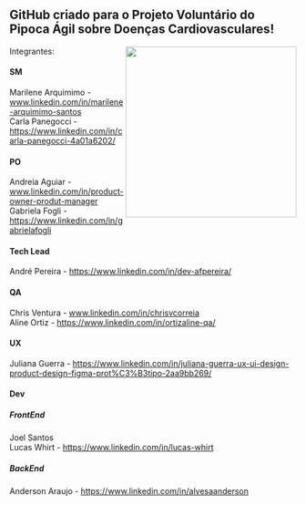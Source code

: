## GitHub criado para o Projeto Voluntário do Pipoca Ágil sobre Doenças Cardiovasculares!


<img align="right" src="https://github.com/Lusitanos2024/.github/assets/162798721/d863dde3-660d-4661-97be-20a6f005bef2" width="300" height="300" />  

Integrantes: 

#### SM

Marilene Arquimimo - www.linkedin.com/in/marilene-arquimimo-santos  
Carla Panegocci - https://www.linkedin.com/in/carla-panegocci-4a01a6202/   


#### PO

Andreia Aguiar - www.linkedin.com/in/product-owner-produt-manager   
Gabriela Fogli - https://www.linkedin.com/in/gabrielafogli
  
#### Tech Lead

André Pereira - https://www.linkedin.com/in/dev-afpereira/

#### QA

Chris Ventura - www.linkedin.com/in/chrisvcorreia  
Aline Ortiz - https://www.linkedin.com/in/ortizaline-qa/   

#### UX

Juliana Guerra - https://www.linkedin.com/in/juliana-guerra-ux-ui-design-product-design-figma-prot%C3%B3tipo-2aa9bb269/   

#### Dev

##### FrontEnd
  
Joel Santos  
Lucas Whirt - https://www.linkedin.com/in/lucas-whirt  

##### BackEnd

Anderson Araujo - https://www.linkedin.com/in/alvesaanderson  


